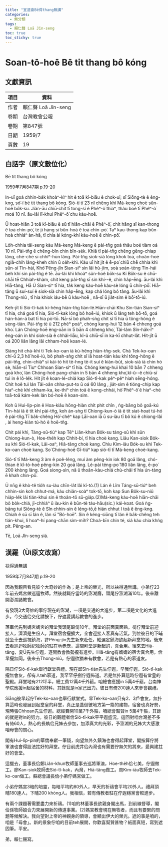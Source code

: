 ```yaml
---
title: "宣道會Bē得thang無講"
categories:
  - 無分類
tags:
  - 賴仁聲 Loā Jîn-seng
toc: true
toc_sticky: true
---
```


# Soan-tō-hoē Bē tit thang bô kóng

## 文獻資訊

| 項目 | 資料 |
|---|---|
| 作者 | 賴仁聲 Loā Jîn-seng |
| 卷期 | 台灣教會公報 |
| 卷期 | 第847號 |
| 日期 | 1959/7 |
| 頁數 | 19 |

## 白話字（原文數位化）

Bē tit thang bô kóng

1959年7月847期 p.19-20

In-uī goá chhin-ba̍k khoàⁿ-kìⁿ hit ê toā kî-biāu ê chok-uî; sī Siōng-tè ê êng-kng, só͘-í bē tit thang bô kóng. Sió-tī tī 23 nî chêng khì Má-keng choè sûn-hoê bo̍k-su. Jiân-āu chiū-chit tī tong-sî ê Phêⁿ-ô͘ thiaⁿ, thâu boé tī Phêⁿ-ô͘ moá 10 nî. āu-lâi lī-khui Phêⁿ-ô͘ chu kàu-hoē.

Ū hoat-hiān 3 toā kî-biāu ê sū tī hiān-chāi ê Phêⁿ-ô͘, chi̍t hāng sī kan-thong ê toā chìn-pō͘, tē jī hāng sī bûn-hoà ê toā chìn-pō͘. Taⁿ kau-thong kap bûn-hoà chhiáⁿ àn-hā, tī chia ài kóng-khí kàu-hoē ê chìn-pō͘.

Lo̍h-chhia tāi-seng kàu Má-keng Má-keng ê pài-tn̂g goá thâu boé tiàm oá 10 nî. Pài-tn̂g ê chêng-bīn chin bīn-se̍k. Khiā tī pài-tn̂g chêng gêng-chiap lâng, chē-chē sī chhiⁿ-hūn lâng. Pài-tn̂g siok-sià lóng khok toā, choân-hoē ngiâ-chih lâng-kheh chin ū oa̍h-khì. Kàu uī hit ji̍t ê ē-po͘ chiū chē chhia khì sûn-sī Tìn-hái, Khó͘ Pêng-jîn Sian-siⁿ sin lâi hù-jīm, soà soán-tēng Tìn-hái beh khí sin pài-tn̂g ê tē. āu-lâi khì khoàⁿ sûn-hoê bo̍k-su Kí Bo̍k-su ê chū-chāi tē Chhiah-khàm, chit keng pài-tn̂g sī sin khí--ê, chin ha̍p-ēng. āu-lâi khì Hiā-tâng, Hā Ú Sian-siⁿ tī hia, ta̍k keng kàu-hoē kàu-sè lóng ū chín-pō͘. Hiā-tâng ū suí-suí ê siok-sià chin ha̍p-ēng, kap chá lóng bô tâng. āu-lâi khì Thong-niû , tī hia khiok iáu-bē ū kàu-hoē , nā-sī ū jia̍t-sim ê bō͘-tō-iú.

Keh-ji̍t tī Sió-tî-kak kí-hêng hiàn-tn̂g tián-lé.Hiān-chāi Khu Sìn-tián Sian-siⁿ tī hia, chá goá tī hia, Sió-tî-kak lóng bô hoē-iú, khiok ū lâng teh bō-tō, goá hán-hán-á bat tī hia pò͘-tō. Nā-sī bô phah-sǹg chit sî tī hia ū tông-hông ê sèng-tiān. Pài-tn̂g tē ū 212 phêⁿ poàⁿ, chóng kang-huì 12 bān 4 chheng goā kho͘. Lán Chóng-hoē èng-oān in 5 bān 4 chheng kho͘, Tâi-lâm Sîn-ha̍k-īⁿ èng-oán in khí siok-sià ê chhâi-liāu, kî-û chiū-sī in ka-kī chhut-la̍t. Hit-ji̍t ū oá 200 liân lâng lâi chham-hoē koan-lé.

Siāng hit chá-khí tī Tek-ko-oan iā kú-hêng hiàn-tn̂g-sek. Chá Tek-ko-oan chí-ū 2,3 hō͘ hoē-iú, bô phah-sǹg chit sî iā hoat-tián kàu khí tông-hông ê pài-tn̂g, chin-chiàⁿ sī kài-tó hit tē-hng tē-it suí ê kiàn-bu̍t, siok-sià iā chin hó sè, hiān-sî Tiuⁿ Chhoan Sian-siⁿ tī hia. Chóng keng-huì khai 10 bān 7 chheng goā kho͘, lán Chóng-hoē pang-chān in 5 bān 4 chheng kho͘,kî-û--ê chiū-sī tuì in ê lô-le̍k. Hit ji̍t ê koan-lé-chiá kap Sió-tî-kak pêⁿ-pêⁿ hiah sēng-hóng. Chit hoê tuì lán Tâi-oân chha-put-to ū oá 60 lâng , jia̍t-sim ê tióng-chip kap hiaⁿ-ché khì chham-ka, ke-thiⁿ chin toā ê kong-chhái, hō͘ Phêⁿ-ô͘ ê hiaⁿ-ché toā-toā kám-kek lán bó-hoē ê koan-sim.

Koh ū Hui-li̍p-pin ê Hoa-kiâu hōng-hiàn chi̍t phit chîn , ǹg-bāng bô goā-kú Tìn-hái iā ē tit khí pài-tn̂g, koh àn-sǹg tī Chiong-kun-ò iā ē tit siat-hoat tú-hó ê pài-tn̂g.Tī ba̍k-chêng Hó͘-chéⁿ kap Lāi-oan iā ū su-iàu tī bô kú ê chiong-lâi , ài heng-kiàn tú-hó ê hoē-tn̂g.

Chit pái khì, Táng-sū-tiúⁿ kap Tēⁿ Liân-khun Bo̍k-su táng-sū khì sûn Chiong-kun-ò, Hoe-the̍h kap Chhit-bí, tī hia choè kang. Liāu Kan-siok Bo̍k-su khì Sió-tî-kak, Lāi-oaⁿ, Hiā-tâng choè kang. Chiu Kim-iāu Bo̍k-su khì Tek-ko-oan choè kang. So͘ Chóng-hoē Gī-tiúⁿ kap sió-tī tī Má-keng choè-kang.

Sió-tī tī Má-keng 3 àm ê poê-lêng, muí àm pêng-kin iok 80 goā lâng, chó-thian ê kî-tó-hoē pêng-kin 20 goā lâng. Lé-pài téng-po͘ 180 liân lâng, ē-po͘ 200 khòng lâng. Goá siong-sìn, nā ū thoân-kàu-chiá chù-chāi tī hia ún-tàng ē khah chìn-pō͘.

Ū nn̄g ê khò-tê tio̍h su-iàu chīn-la̍t lâi kî-tó.(1) Lán ê Lîm Táng-sū-tiúⁿ beh chhin-sin koh chhut-má, kàu chiân-soàⁿ tok-tō, koh kap Sun Bo̍k-su-niû hia̍p-le̍k lâi tián-khui sin ê thoân-tō sū-gia̍p.(2)Má-keng kàu-hoē hiān-chāi bô bo̍k-chiá, jî-chhiáⁿ ū iàu-kín ê būn-tê táu-hāu(sic.) kái-koat. Goá ǹg-bāng tuì Siōng-tè ê Sîn chhin-sin ê léng-tō,ē hián chhut I toā ê êng-kng. Chiah ê sū sī lán ê, lán sī "Bó-hoē". Sin ê kéng-siōng tī lán ê ba̍k-chêng teh tián-khui, lí hoaⁿ-hí pang-chān sím-mi̍h? Choá-bīn chin té, siá kàu chia khǹg pit. Pêng-an.

Tē, Loā Jîn-seng siá.

## 漢羅（Ùi原文改寫）

袂得通無講

1959年7月847期 p.19-20

因為我親目看見彼个大奇妙的作為；是上帝的榮光，所以袂得通無講。小弟佇23年前去媽宮做巡迴牧師。然後就職佇當時的澎湖廳，頭尾佇澎湖滿10年。後來離開澎湖諸教會。

有發現3大奇妙的事佇現在的澎湖，一項是交通的大進步，第二項是文化的大進步。今交通佮交化請按下，佇遮愛講起教會的進步。

落車代先到媽宮媽宮的拜堂我頭尾踮倚10年。拜堂的前面真面熟。徛佇拜堂前迎接人，濟濟是生份人。拜堂宿舍攏擴大，全會迎接人客真有活氣。到位彼日的下晡就坐車去巡視鎮海，許Pêng-jîn先生新來赴任，紲選定鎮海欲起新拜堂的地。後來去看巡迴牧師紀牧師的駐在地赤崁，這間拜堂是新起的，真合用。後來去Hiā-tâng，夏Ú先生佇遐，逐間教會教勢攏有進步。Hiā-tâng有媠媠的宿舍真合用，佮早攏無同。後來去Thong-niû，佇遐欲猶未有教會，若是有熱心的慕道友。

隔日佇Sió-tî-kak舉行獻堂典禮。現在邱Sìn-tián先生佇遐，早我佇遐，Sió-tî-kak攏無會友，卻有人teh慕道，我罕罕仔捌佇遐佈道。若是無扑算這時佇遐有堂皇的聖殿。拜堂地有212坪半，總工費12萬4千外箍。咱總會應援in 5萬4千箍，台南神學院應援in起宿舍的材料，其餘就是in家己出力。彼日有倚200連人來參會觀禮。

Siāng彼早起佇Tek-ko-oan也舉行獻堂式。早Tek-ko-oan只有2、3戶會友，無扑算這時也發展到起堂皇的拜堂，真正是蓋倒彼地方第一媠的建物，宿舍也真好勢，現時張Chhoan先生佇遐。總經費開10萬7千外箍，咱總會幫贊in 5萬4千箍，其餘的就是對in的努力。彼日的觀禮者佮Sió-tî-kak平平遐盛況。這回對咱台灣差不多有倚60人，熱心的長執佮兄姊去參加，加添真大的光彩，予澎湖的兄姊大大感激咱母會的關心。

閣有Hui-li̍p-pin的華僑奉獻一筆錢，向望無外久鎮海也會得起拜堂，閣按算佇將軍澳也會得設法拄好的拜堂。佇目前虎井佮內灣也有需要佇無欠的將來，愛興建拄好的會堂。

這擺去，董事長佮鄭Liân-khun牧師董事去巡將軍澳，Hoe-the̍h佮七美，佇遐做工。廖Kan-siok牧師去Sió-tî-kak，內灣，Hiā-tâng做工。周Kim-iāu牧師去Tek-ko-oan做工。蘇總會議長佮小弟佇媽宮做工。

小弟佇媽宮3暗的培靈，每暗平均約80外人，早天的祈禱會平均20外人。禮拜頂晡180連人，下晡200 khòng人。我相信，若有傳教者駐在佇遐穩黨會較進步。

有兩个課題著需要盡力來祈禱。(1)咱的林董事長欲親身閣出馬，到前線督導，閣佮孫牧師娘合力來展開新的傳道事業。(2)媽宮教會現在無牧者，而且有要緊的問題等候解決。我向望對上帝的神親身的領導，會顯出伊大的榮光。遮的事是咱的，咱是「母會」。新的景象佇咱的目前teh展開，你歡喜幫贊甚物？紙面真短，寫到遮囥筆。平安。

弟，賴仁聲寫。

